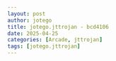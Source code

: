 ```yaml
---
layout: post
author: jotego
title: jotego.jttrojan - bcd4106
date: 2025-04-25
categories: [Arcade, jttrojan]
tags: [jotego.jttrojan]
---
```


